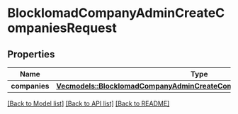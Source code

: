 # BlockIomadCompanyAdminCreateCompaniesRequest

## Properties

Name | Type | Description | Notes
------------ | ------------- | ------------- | -------------
**companies** | [**Vec<models::BlockIomadCompanyAdminCreateCompaniesRequestCompaniesInner>**](block_iomad_company_admin_create_companies_request_companies_inner.md) |  | 

[[Back to Model list]](../README.md#documentation-for-models) [[Back to API list]](../README.md#documentation-for-api-endpoints) [[Back to README]](../README.md)


